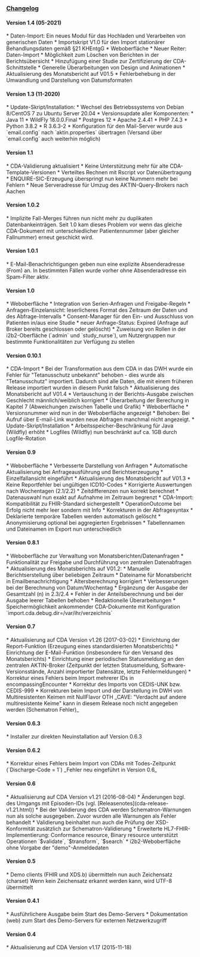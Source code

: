 ﻿<h3><u>Changelog</u></h3>

<h4>Version 1.4 (05-2021)</h4>
* Daten-Import: Ein neues Modul für das Hochladen und Verarbeiten von generischen Daten
    * Importskript V1.0 für den Import stationärer Behandlungsdaten gemäß §21 KHEntgG
* Weboberfläche
    * Neuer Reiter: Daten-Import
    * Möglichkeit zum Löschen von Berichten in der Berichtsübersicht
    * Hinzufügung einer Studie zur Zertifizierung der CDA-Schnittstelle
    * Generelle Überarbeitungen von Design und Animationen
* Aktualisierung des Monatsbericht auf V01.5
    * Fehlerbehebung in der Umwandlung und Darstellung von Datumsformaten

<h4>Version 1.3 (11-2020)</h4>
* Update-Skript/Installation:
	* Wechsel des Betriebssystems von Debian 8/CentOS 7 zu Ubuntu Server 20.04
	* Versionsupdate aller Komponenten:
		* Java 11
		* WildFly 18.0.0.Final
		* Postgres 12
		* Apache 2.4.41
		* PHP 7.4.3
		* Python 3.8.2
		* R 3.6.3-2
* Konfiguration für den Mail-Server wurde aus `email.config` nach `aktin.properties` übertragen (Versand über `email.config` auch weiterhin möglich)

<h4>Version 1.1</h4>
* CDA-Validierung aktualisiert
* Keine Unterstützung mehr für alte CDA-Template-Versionen
* Verteiltes Rechnen mit Rscript vor Datenübertragung
* ENQUIRE-SIC-Erzeugung überspringt nun keine Nummern mehr bei Fehlern
* Neue Serveradresse für Umzug des AKTIN-Query-Brokers nach Aachen

<h4>Version 1.0.2</h4>
* Implizite Fall-Merges führen nun nicht mehr zu duplikaten Datenbankeinträgen. Seit 1.0 kam dieses Problem vor wenn das gleiche CDA-Dokument mit unterschiedlicher Patientennummer (aber gleicher Fallnummer) erneut geschickt wird.

<h4>Version 1.0.1</h4>
* E-Mail-Benachrichtigungen geben nun eine explizite Absenderadresse (From) an. In bestimmten Fällen wurde vorher ohne Absenderadresse ein Spam-Filter aktiv.

<h4>Version 1.0</h4>
* Weboberfläche
  * Integration von Serien-Anfragen und Freigabe-Regeln
  * Anfragen-Einzelansicht: leserlicheres Format des Zeitraum der Daten und des Abfrage-Intervalls
  * Consent-Manager für den Ein- und Ausschluss von Patienten in/aus eine Studie
* neuer Anfrage-Status: Expired (Anfrage auf Broker bereits geschlossen oder gelöscht)
* Zuweisung von Rollen in der i2b2-Oberfläche (`admin` und `study_nurse`), um Nutzergruppen nur bestimmte Funktionalitäten zur Verfügung zu stellen

<h4>Version 0.10.1</h4>
* CDA-Import
	* Bei der Transformation aus dem CDA in das DWH wurde ein Fehler für "Tetanusschutz unbekannt" behoben - dies wurde als "Tetanusschutz" importiert. Dadurch sind alle Daten, die mit einem früheren Release importiert wurden in diesem Punkt falsch
* Aktualisierung des Monatsbericht auf V01.4
    * Vertauschung in der Berichts-Ausgabe zwischen Geschlecht männlich/weiblich korrigiert
    * Überarbeitung der Berechung in Kapitel 7 (Abweichungen zwischen Tabelle und Grafik)
* Weboberfläche
    * Versionsnummer wird nun in der Weboberfläche angezeigt
    * Behoben: Bei Aufruf über E-mail-Link wurden neue Abfragen manchmal nicht angezeigt.
* Update-Skript/Installation
    * Arbeitsspeicher-Beschränkung für Java (Wildfly) erhöht
    * Logfiles (Wildfly) nun beschränkt auf ca. 1GB durch Logfile-Rotation

<h4>Version 0.9</h4>
* Weboberfläche
    * Verbesserte Darstellung von Anfragen
    * Automatische Aktualisierung bei Anfrageausführung und Berichtserzeugung
    * Einzelfallansicht eingeführt
* Aktualisierung des Monatsbericht auf V01.3
    * Keine Reportfehler bei ungültigen ICD10-Codes
    * Korrigierte Auswertungen nach Wochentagen (2.1/2.2)
    * Zeitdifferenzen nun korrekt berechnet
    * Datenauswahl nun exakt auf Aufnahme im Zeitraum begrenzt
* CDA-Import: Kompatibilität zu FHIR-Standard sichergestellt
    * OperationOutcome bei Erfolg nicht mehr leer sondern mit Info
* Korrekturen in der Abfragesyntax
    * Deklarierte temporäre Tabellen werden automatisch gelöscht
    * Anonymisierung optional bei aggregierten Ergebnissen
    * Tabellennamen und Dateinamen im Export nun unterschiedlich

<h4>Version 0.8.1</h4>
* Weboberfläche zur Verwaltung von Monatsberichten/Datenanfragen
* Funktionalität zur Freigabe und Durchführung von zentralen Datenabfragen
* Aktualisierung des Monatsberichts auf V01.2:
    * Manuelle Berichtserstellung über beliebigen Zeitraum
    * Dateiname für Monatsbericht in Emailbenachrichtigung
    * Altersberechnung korrigiert
    * Verbesserungen bei der Berechnung von Datum/Wochentag
    * Ergänzung der Ausgabe der Gesamtzahl (n) in 2.3/2.4
    * Fehler in der Anteilsberechnung und bei der Ausgabe leerer Tabellen behoben
    * Redaktionelle Überarbeitungen
* Speichermöglichkeit ankommender CDA-Dokumente mit Konfiguration `import.cda.debug.dir=/var/ihr/verzeichnis`

<h4>Version 0.7</h4>
* Aktualisierung auf CDA Version v1.26 (2017-03-02)
* Einrichtung der Report-Funktion (Erzeugung eines standardisierten Monatsberichts)
* Einrichtung der E-Mail-Funktion (insbesondere für den Versand des Monatsberichts)
* Einrichtung einer periodischen Statusmeldung an den zentralen AKTIN-Broker (Zeitpunkt der letzten Statusmeldung, Software-Versionsstände, Anzahl importierter Datensätze, letzte Fehlermeldungen)
* Korrektur eines Fehlers beim Import mehrerer IDs in encompassingEncounter
* Korrektur des Imports von CEDIS-UNK bzw. CEDIS-999
* Korrekturen beim Import und der Darstellung im DWH von Multiresistenten Keimen mit NullFlavor OTH _CAVE: "Verdacht auf andere multiresistente Keime" kann in diesem Release noch nicht angegeben werden (Schematron Fehler)_

<h4>Version 0.6.3</h4>
* Installer zur direkten Neuinstallation auf Version 0.6.3

<h4>Version 0.6.2</h4>
* Korrektur eines Fehlers beim Import von CDAs mit Todes-Zeitpunkt (`Discharge-Code = 1`) _Fehler neu eingeführt in Version 0.6_

<h4>Version 0.6</h4>
* Aktualisierung auf CDA Version v1.21 (2016-08-04)
* Änderungen bzgl. des Umgangs mit Episoden-IDs (vgl. [Releasenotes](cda-release-v1.21.html))
* Bei der Validierung des CDA werden Schematron-Warnungen nun als solche ausgegeben. Zuvor wurden alle Warnungen als Fehler behandelt
* Validierung beinhaltet nun auch die Prüfung der XSD-Konformität zusätzlich zur Schematron-Validierung
* Erweiterte HL7-FHIR-Implementierung: Conformance resource, Binary resource unterstützt Operationen `$validate`, `$transform`, `$search`
* i2b2-Weboberfläche ohne Vorgabe der "demo"-Anmeldedaten

<h4>Version 0.5</h4>
* Demo clients (FHIR und XDS.b) übermitteln nun auch Zeichensatz (charset)
Wenn kein Zeichensatz erkannt werden kann, wird UTF-8 übermittelt

<h4>Version 0.4.1</h4>
* Ausführlichere Ausgabe beim Start des Demo-Servers
* Dokumentation (web) zum Start des Demo-Servers für externen Netzwerkzugriff

<h4>Version 0.4</h4>
* Aktualisierung auf CDA Version v1.17 (2015-11-18)